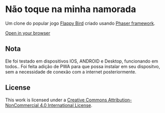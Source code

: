 # Não toque na minha namorada

Um clone do popular jogo [Flappy Bird](http://en.wikipedia.org/wiki/Flappy_Bird) criado usando [Phaser framework](http://phaser.io/).

[Open in your browser](https://kalytalarica.github.io)


## Nota

Ele foi testado em dispositivos IOS, ANDROID e Desktop, funcionando em todos.. 
Foi feita adição de PWA para que possa instalar em seu dispositvo, sem a necessidade de conexão com a internet posteriormente.

## License


This work is licensed under a [Creative Commons Attribution-NonCommercial 4.0 International License](http://creativecommons.org/licenses/by-nc/4.0/).
